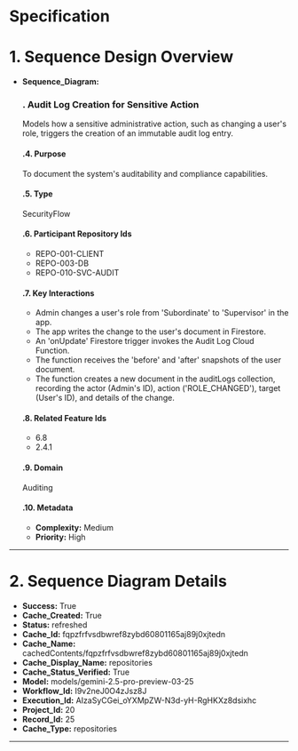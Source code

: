 # Specification

# 1. Sequence Design Overview

- **Sequence_Diagram:**
  ### . Audit Log Creation for Sensitive Action
  Models how a sensitive administrative action, such as changing a user's role, triggers the creation of an immutable audit log entry.

  #### .4. Purpose
  To document the system's auditability and compliance capabilities.

  #### .5. Type
  SecurityFlow

  #### .6. Participant Repository Ids
  
  - REPO-001-CLIENT
  - REPO-003-DB
  - REPO-010-SVC-AUDIT
  
  #### .7. Key Interactions
  
  - Admin changes a user's role from 'Subordinate' to 'Supervisor' in the app.
  - The app writes the change to the user's document in Firestore.
  - An 'onUpdate' Firestore trigger invokes the Audit Log Cloud Function.
  - The function receives the 'before' and 'after' snapshots of the user document.
  - The function creates a new document in the auditLogs collection, recording the actor (Admin's ID), action ('ROLE_CHANGED'), target (User's ID), and details of the change.
  
  #### .8. Related Feature Ids
  
  - 6.8
  - 2.4.1
  
  #### .9. Domain
  Auditing

  #### .10. Metadata
  
  - **Complexity:** Medium
  - **Priority:** High
  


---

# 2. Sequence Diagram Details

- **Success:** True
- **Cache_Created:** True
- **Status:** refreshed
- **Cache_Id:** fqpzfrfvsdbwref8zybd60801165aj89j0xjtedn
- **Cache_Name:** cachedContents/fqpzfrfvsdbwref8zybd60801165aj89j0xjtedn
- **Cache_Display_Name:** repositories
- **Cache_Status_Verified:** True
- **Model:** models/gemini-2.5-pro-preview-03-25
- **Workflow_Id:** I9v2neJ0O4zJsz8J
- **Execution_Id:** AIzaSyCGei_oYXMpZW-N3d-yH-RgHKXz8dsixhc
- **Project_Id:** 20
- **Record_Id:** 25
- **Cache_Type:** repositories


---

